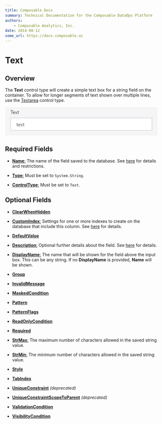```yaml
---
title: Composable Docs
summary: Technical Documentation for the Composable DataOps Platform
authors:
    - Composable Analytics, Inc.
date: 2014-08-12
some_url: https://docs.composable.ai
---
```


# Text

## Overview

The **Text** control type will create a simple text box for a string field on the container. To allow for longer segments of text shown over multiple lines, use the [Textarea](Textarea.md) control type.

![Text Control](../img/Text.png)

## Required Fields

- [**Name**:](../06.Setting-Details/Name.md) The name of the field saved to the database. See [here](../06.Setting-Details/Name.md) for details and restrictions.

- [**Type**:](../06.Setting-Details/Type.md) Must be set to `System.String`.

- [**ControlType**:](../06.Setting-Details/ControlType.md) Must be set to `Text`.

## Optional Fields

- [**ClearWhenHidden**](../06.Setting-Details/ClearWhenHidden.md)

- [**CustomIndex**:](../06.Setting-Details/CustomIndex.md) Settings for one or more indexes to create on the database that include this column. See [here](../06.Setting-Details/CustomIndex.md) for details.

- [**DefaultValue**](../06.Setting-Details/DefaultValue.md)

- [**Description**:](../06.Setting-Details/Description.md) Optional further details about the field. See [here](../06.Setting-Details/Description.md) for details.

- [**DisplayName**:](../06.Setting-Details/DisplayName.md) The name that will be shown for the field above the input box. This can be any string. If no **DisplayName** is provided, **Name** will be shown.

- [**Group**](../06.Setting-Details/Group.md)

- [**InvalidMessage**](../06.Setting-Details/InvalidMessage.md)

- [**MaskedCondition**](../06.Setting-Details/MaskedCondition.md)

- [**Pattern**](../06.Setting-Details/Pattern.md)

- [**PatternFlags**](../06.Setting-Details/PatternFlags.md)

- [**ReadOnlyCondition**](../06.Setting-Details/ReadOnlyCondition.md)

- [**Required**](../06.Setting-Details/Required.md)

- [**StrMax**:](../06.Setting-Details/StrMax.md) The maximum number of characters allowed in the saved string value.

- [**StrMin**:](../06.Setting-Details/StrMin.md) The minimum number of characters allowed in the saved string value.

- [**Style**](../06.Setting-Details/Style.md)

- [**TabIndex**](../06.Setting-Details/TabIndex.md)

- [**UniqueConstraint**](../06.Setting-Details/UniqueConstraint.md) *(deprecated)*

- [**UniqueConstraintScopeToParent**](../06.Setting-Details/UniqueConstraintScopeToParent.md) *(deprecated)*

- [**ValidationCondition**](../06.Setting-Details/ValidationCondition.md)

- [**VisibilityCondition**](../06.Setting-Details/VisibilityCondition.md)